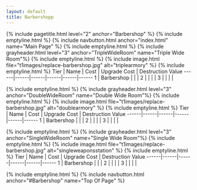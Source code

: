```yaml
---
layout: default
title: Barbershopp
---
```

{% include pagetitle.html level="2" anchor="Barbershop" %}
{% include emptyline.html %}
{% include navbutton.html anchor="index.html" name="Main Page" %}
{% include emptyline.html %}
{% include grayheader.html level="3" anchor="TripleWideRoom" name="Triple Wide Room"%}
{% include emptyline.html %}
{% include image.html file="t1images/replace-barbershop.jpg" alt="triplearmory" %}
{% include emptyline.html %}
Tier | Name | Cost | Upgrade Cost | Destruction Value
------|------|------|------|------|------
1 | Barbershop  |  |  | 
2 |  | | | 
3 |  | | | 

{% include emptyline.html %}
{% include grayheader.html level="3" anchor="DoubleWideRoom" name="Double Wide Room"%}
{% include emptyline.html %}
{% include image.html file="t1images/replace-barbershop.jpg" alt="doublearmory" %}
{% include emptyline.html %}
Tier | Name | Cost | Upgrade Cost | Destruction Value
------|------|------|------|------|------
1 | Barbershop  |  |  | 
2 |  | | | 
3 |  | | | 


{% include emptyline.html %}
{% include grayheader.html level="3" anchor="SingleWideRoom" name="Single Wide Room"%}
{% include emptyline.html %}
{% include image.html file="t1images/replace-barbershop.jpg" alt="singleweaponsstation" %}
{% include emptyline.html %}
Tier | Name | Cost | Upgrade Cost | Destruction Value
------|------|------|------|------|------
1 | Barbershop  |  |  | 
2 |  | | | 
3 |  | | | 




{% include emptyline.html %}
{% include navbutton.html anchor="#Barbershop" name="Top Of Page" %}
